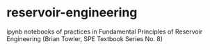 # reservoir-engineering
ipynb notebooks of practices in Fundamental Principles of Reservoir Engineering (Brian Towler, SPE Textbook Series No. 8)
